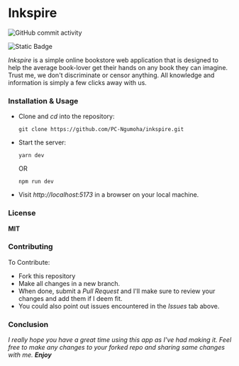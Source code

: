 # Inkspire
![GitHub commit activity](https://img.shields.io/github/commit-activity/w/https%3A%2F%2Fgithub.com%2FPC-Ngumoha/https%3A%2F%2Fgithub.com%2FPC-Ngumoha%2Finkspire)

![Static Badge](https://img.shields.io/badge/:built_with_React.js_and_SASS)



_Inkspire_ is a simple online bookstore web application that is designed to help the average book-lover get their hands on any book they can imagine. Trust me, we don't discriminate or censor anything. All knowledge and information is simply a few clicks away with us.

### Installation & Usage

- Clone and _cd_ into the repository:
  ```
  git clone https://github.com/PC-Ngumoha/inkspire.git
  ```

- Start the server:
  ```
  yarn dev
  ```
  OR
  ```
  npm run dev
  ```

- Visit _http://localhost:5173_ in a browser on your local machine.

### License
**MIT**

### Contributing
To Contribute:
- Fork this repository
- Make all changes in a new branch.
- When done, submit a _Pull Request_ and I'll make sure to review your changes and add them if I deem fit.
- You could also point out issues encountered in the _Issues_ tab above.

### Conclusion
_I really hope you have a great time using this app as I've had making it. Feel free to make any changes to your forked repo and sharing same changes with me. **Enjoy**_